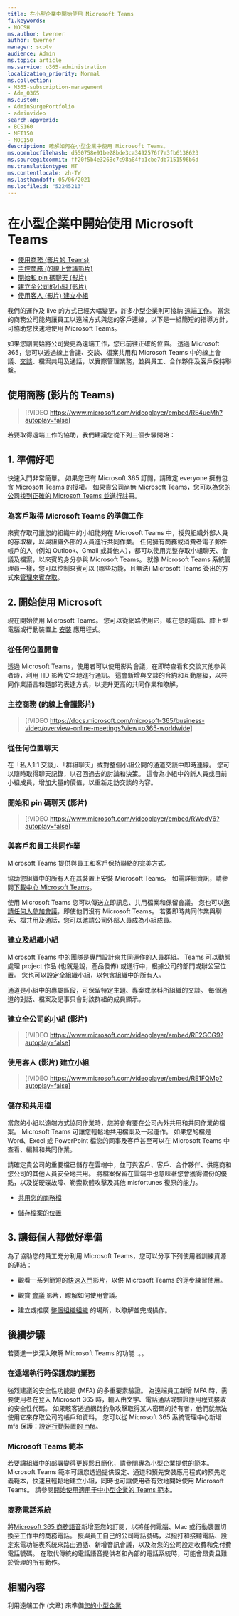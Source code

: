 ```yaml
---
title: 在小型企業中開始使用 Microsoft Teams
f1.keywords:
- NOCSH
ms.author: twerner
author: twerner
manager: scotv
audience: Admin
ms.topic: article
ms.service: o365-administration
localization_priority: Normal
ms.collection:
- M365-subscription-management
- Adm_O365
ms.custom:
- AdminSurgePortfolio
- adminvideo
search.appverid:
- BCS160
- MET150
- MOE150
description: 瞭解如何在小型企業中使用 Microsoft Teams。
ms.openlocfilehash: d550758e91be28bde3ca3492576f7e3fb6138623
ms.sourcegitcommit: ff20f5b4e3268c7c98a84fb1cbe7db7151596b6d
ms.translationtype: MT
ms.contentlocale: zh-TW
ms.lasthandoff: 05/06/2021
ms.locfileid: "52245213"
---
```

# <a name="get-started-with-microsoft-teams-in-your-small-business"></a>在小型企業中開始使用 Microsoft Teams

- [使用商務 (影片的 Teams) ](#use-teams-for-your-business-video)
- [主控商務 (的線上會議影片) ](#host-online-meetings-for-your-business-video)
- [開始和 pin 碼聊天 (影片) ](#start-and-pin-chats-video)
- [建立全公司的小組 (影片) ](#create-a-company-wide-team-video)
- [使用客人 (影片) 建立小組 ](#create-a-team-with-guests-video)

我們的運作及 live 的方式已經大幅變更，許多小型企業則可接納 [遠端工作](https://www.microsoft.com/microsoft-teams/work-remotely?ocid=oo_support_mix_marvel_ups_support_smcteamsmb_inline)。 當您的商務公司能夠讓員工以遠端方式與您的客戶連線，以下是一組簡短的指導方針，可協助您快速地使用 Microsoft Teams。 

如果您剛開始將公司變更為遠端工作，您已前往正確的位置。 透過 Microsoft 365，您可以透過線上會議、交談、檔案共用和 Microsoft Teams 中的線上會議、[交談](https://www.microsoft.com/microsoft-teams/instant-messaging?ocid=oo_support_mix_marvel_ups_support_smcteamsmb_inline)、檔案共用及通話，以實際管理業務，並與員工、合作夥伴及客戶保持聯繫。 

## <a name="use-teams-for-your-business-video"></a>使用商務 (影片的 Teams) 

> [!VIDEO https://www.microsoft.com/videoplayer/embed/RE4ueMh?autoplay=false]

若要取得遠端工作的協助，我們建議您從下列三個步驟開始：

## <a name="1-get-ready"></a>1. 準備好吧 

快速入門非常簡單。 如果您已有 Microsoft 365 訂閱，請確定 everyone 擁有包含 Microsoft Teams 的授權。 如果貴公司尚無 Microsoft Teams，您可以[為您的公司找到正確的 Microsoft Teams 並進行](https://www.microsoft.com/microsoft-teams/teams-for-work)註冊。

### <a name="get-microsoft-teams-ready-for-your-customers"></a>為客戶取得 Microsoft Teams 的準備工作

來賓存取可讓您的組織中的小組能夠在 Microsoft Teams 中，授與組織外部人員的存取權，以與組織外部的人員進行共同作業。 任何擁有商務或消費者電子郵件帳戶的人（例如 Outlook、Gmail 或其他人），都可以使用完整存取小組聊天、會議及檔案，以來賓的身分參與 Microsoft Teams。 就像 Microsoft Teams 系統管理員一樣，您可以控制來賓可以 (哪些功能，且無法) Microsoft Teams 簽出的方式來[管理來賓存取](https://docs.microsoft.com/microsoftteams/set-up-guests)。

## <a name="2-start-using-microsoft"></a>2. 開始使用 Microsoft 

現在開始使用 Microsoft Teams。 您可以從網路使用它，或在您的電腦、膝上型電腦或行動裝置上 [安裝](https://aka.ms/installteams) 應用程式。

### <a name="meet-from-anywhere"></a>從任何位置開會

透過 Microsoft Teams，使用者可以使用影片會議，在即時查看和交談其他參與者時，利用 HD 影片安全地進行通訊。 這會新增與交談的合約和互動層級，以共同作業語言和麵部的表達方式，以提升更高的共同作業和瞭解。

### <a name="host-online-meetings-for-your-business-video"></a>主控商務 (的線上會議影片) 

> [!VIDEO https://docs.microsoft.com/microsoft-365/business-video/overview-online-meetings?view=o365-worldwide]

### <a name="chat-from-anywhere"></a>從任何位置聊天

在「私人1:1 交談」、「群組聊天」或對整個小組公開的通道交談中即時連線。 您可以隨時取得聊天記錄，以召回過去的討論和決策。 這會為小組中的新人員或目前小組成員，增加大量的價值，以重新走訪交談的內容。

### <a name="start-and-pin-chats-video"></a>開始和 pin 碼聊天 (影片) 

> [!VIDEO https://www.microsoft.com/videoplayer/embed/RWedV6?autoplay=false]

### <a name="collaborate-with-customers-and-employees"></a>與客戶和員工共同作業

Microsoft Teams 提供與員工和客戶保持聯絡的完美方式。

協助您組織中的所有人在其裝置上安裝 Microsoft Teams。 如需詳細資訊，請參閱[下載中心 Microsoft Teams](https://aka.ms/downloadteams)。

使用 Microsoft Teams 您可以傳送立即訊息、共用檔案和保留會議。 您也可以[邀請任何人參加會議](schedule-guest-meeting.md)，即使他們沒有 Microsoft Teams。 若要即時共同作業與聊天、檔共用及通話，您可以邀請公司外部人員成為小組成員。

### <a name="create-and-organize-teams"></a>建立及組織小組

Microsoft Teams 中的團隊是專門設計來共同運作的人員群組。 Teams 可以動態處理 project 作品 (也就是說，產品發佈) 或進行中，根據公司的部門或辦公室位置。 您也可以設定全組織小組，以包含組織中的所有人。

通道是小組中的專屬區段，可保留特定主題、專案或學科所組織的交談。 每個通道的對話、檔案及記事只會對該群組的成員顯示。

### <a name="create-a-company-wide-team-video"></a>建立全公司的小組 (影片) 

> [!VIDEO https://www.microsoft.com/videoplayer/embed/RE2GCG9?autoplay=false]

### <a name="create-a-team-with-guests-video"></a>使用客人 (影片) 建立小組

> [!VIDEO https://www.microsoft.com/videoplayer/embed/RE1FQMp?autoplay=false]

### <a name="store-and-share-files"></a>儲存和共用檔

當您的小組以遠端方式協同作業時，您將會有要在公司內外共用和共同作業的檔案。 Microsoft Teams 可讓您輕鬆地共用檔案及一起運作。 如果您的檔是 Word、Excel 或 PowerPoint 檔您的同事及客戶甚至可以在 Microsoft Teams 中查看、編輯和共同作業。

請確定貴公司的重要檔已儲存在雲端中，並可與客戶、客戶、合作夥伴、供應商和您公司的其他人員安全地共用。 將檔案保留在雲端中也意味著您會獲得備份的優點，以及從硬碟故障、勒索軟體攻擊及其他 misfortunes 復原的能力。

- [共用您的商務檔](overview-file-sharing.md)

- [儲存檔案的位置](store-files.md)

## <a name="3-get-everyone-ready"></a>3. 讓每個人都做好準備

為了協助您的員工充分利用 Microsoft Teams，您可以分享下列使用者訓練資源的連結：

- 觀看一系列簡短的[快速入門](https://support.microsoft.com/office/microsoft-teams-video-training-4f108e54-240b-4351-8084-b1089f0d21d7)影片，以供 Microsoft Teams 的逐步練習使用。

- 觀賞 [會議](https://support.microsoft.com/office/b6caa0d4-eecb-4aa0-bc75-c05f4cd907b2) 影片，瞭解如何使用會議。

- 建立或推廣 [整個組織組織](org-wide-team.md) 的場所，以瞭解並完成操作。

## <a name="next-steps"></a>後續步驟

若要進一步深入瞭解 Microsoft Teams 的功能 .。。

### <a name="secure-your-business-as-it-runs-remotely"></a>在遠端執行時保護您的業務

強烈建議的安全性功能是 (MFA) 的多重要素驗證。 為遠端員工新增 MFA 時，需要使用者在登入 Microsoft 365 時，輸入由文字、電話通話或驗證應用程式接收的安全性代碼。 如果駭客透過網路釣魚攻擊取得某人密碼的持有者，他們就無法使用它來存取公司的帳戶和資料。 您可以從 Microsoft 365 系統管理中心新增 mfa 保護：[設定行動裝置的 mfa](set-up-mfa.md)。

### <a name="microsoft-teams-templates"></a>Microsoft Teams 範本

若要讓組織中的部署變得更輕鬆且簡化，請參閱專為小型企業提供的範本。 Microsoft Teams 範本可讓您透過提供設定、通道和預先安裝應用程式的預先定義範本，快速且輕鬆地建立小組，同時也可讓使用者有效地開始使用 Microsoft Teams。 請參閱[開始使用適用于中小型企業的 Teams 範本](https://docs.microsoft.com/microsoftteams/smb-templates)。

### <a name="business-phone-system"></a>商務電話系統

將[Microsoft 365 商務語音](https://aka.ms/getbusinessvoice)新增至您的訂閱，以將任何電腦、Mac 或行動裝置切換至工作中的商務電話。 授與員工自己的公司電話號碼，以撥打和接聽電話、設定來電功能表系統來路由通話、新增音訊會議，以及為您的公司設定收費和免付費電話號碼。 在取代傳統的電話語音提供者和內部的電話系統時，可能會昂貴且難於管理的所有動作。

## <a name="related-content"></a>相關內容

利用遠端工作 (文章) 來準備[您的小型企業](../admin/misc/empower-your-small-business-with-remote-work.md)